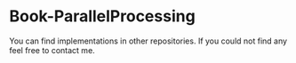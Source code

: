 # Book-ParallelProcessing
You can find implementations in other repositories. If you could not find any feel free to contact me.
